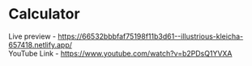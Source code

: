 # Calculator

Live preview - https://66532bbbfaf75198f11b3d61--illustrious-kleicha-657418.netlify.app/<br>
YouTube Link - https://www.youtube.com/watch?v=b2PDsQ1YVXA

